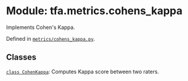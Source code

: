 <div itemscope itemtype="http://developers.google.com/ReferenceObject">
<meta itemprop="name" content="tfa.metrics.cohens_kappa" />
<meta itemprop="path" content="Stable" />
</div>

# Module: tfa.metrics.cohens_kappa

Implements Cohen's Kappa.



Defined in [`metrics/cohens_kappa.py`](https://github.com/tensorflow/addons/tree/0.4-release/tensorflow_addons/metrics/cohens_kappa.py).

<!-- Placeholder for "Used in" -->


## Classes

[`class CohenKappa`](../../tfa/metrics/CohenKappa.md): Computes Kappa score between two raters.


